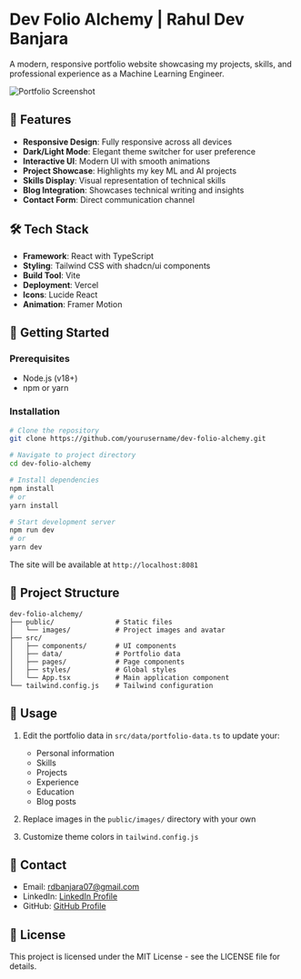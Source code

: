 # Dev Folio Alchemy | Rahul Dev Banjara

A modern, responsive portfolio website showcasing my projects, skills, and professional experience as a Machine Learning Engineer.

![Portfolio Screenshot](/public/images/me.jpg)

## 🌟 Features

- **Responsive Design**: Fully responsive across all devices
- **Dark/Light Mode**: Elegant theme switcher for user preference
- **Interactive UI**: Modern UI with smooth animations
- **Project Showcase**: Highlights my key ML and AI projects
- **Skills Display**: Visual representation of technical skills
- **Blog Integration**: Showcases technical writing and insights
- **Contact Form**: Direct communication channel

## 🛠️ Tech Stack

- **Framework**: React with TypeScript
- **Styling**: Tailwind CSS with shadcn/ui components
- **Build Tool**: Vite
- **Deployment**: Vercel
- **Icons**: Lucide React
- **Animation**: Framer Motion

## 🚀 Getting Started

### Prerequisites

- Node.js (v18+)
- npm or yarn

### Installation

```bash
# Clone the repository
git clone https://github.com/yourusername/dev-folio-alchemy.git

# Navigate to project directory
cd dev-folio-alchemy

# Install dependencies
npm install
# or
yarn install

# Start development server
npm run dev
# or
yarn dev
```

The site will be available at `http://localhost:8081`

## 📝 Project Structure

```
dev-folio-alchemy/
├── public/               # Static files
│   └── images/           # Project images and avatar
├── src/
│   ├── components/       # UI components
│   ├── data/             # Portfolio data
│   ├── pages/            # Page components
│   ├── styles/           # Global styles
│   └── App.tsx           # Main application component
└── tailwind.config.js    # Tailwind configuration
```

## 📄 Usage

1. Edit the portfolio data in `src/data/portfolio-data.ts` to update your:
   - Personal information
   - Skills
   - Projects
   - Experience
   - Education
   - Blog posts

2. Replace images in the `public/images/` directory with your own

3. Customize theme colors in `tailwind.config.js`

## 📱 Contact

- Email: rdbanjara07@gmail.com
- LinkedIn: [LinkedIn Profile](https://www.linkedin.com/in/devrahulbanjara/)
- GitHub: [GitHub Profile](https://github.com/devrahulbanjara)

## 📜 License

This project is licensed under the MIT License - see the LICENSE file for details.
